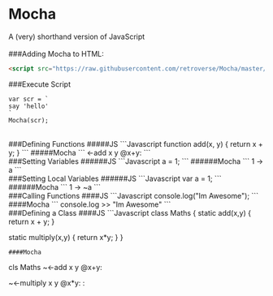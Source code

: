 # Mocha
A (very) shorthand version of JavaScript
<br>
<br>
###Adding Mocha to HTML:
```HTML
<script src="https://raw.githubusercontent.com/retroverse/Mocha/master/Mocha.js"></script>
```

###Execute Script
```
var scr = `
say 'hello'
`
Mocha(scr);
```

<br>
###Defining Functions
#####JS
```Javascript
function add(x, y) {
  return x + y;
}
```
#####Mocha
```
<-add x y
  @x+y:
```

<br>
###Setting Variables
######JS
```Javascript
a = 1;
```
######Mocha
```
1 -> a
```

<br>
###Setting Local Variables
######JS
```Javascript
var a = 1;
```
######Mocha
```
1 -> ~a
```

<br>
###Calling Functions
####JS
```Javascript
console.log("Im Awesome");
```
####Mocha
```
console.log >> "Im Awesome"
```

<br>
###Defining a Class
####JS
```Javascript
class Maths {
  static add(x,y) {
    return x + y;
  }
  
  static multiply(x,y) {
    return x*y;
  }
}
```
####Mocha
```
cls Maths
  ~<-add x y
    @x+y:
  
  ~<-multiply x y
    @x*y:
:
```
